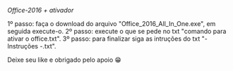 *Office-2016 + ativador*

1º passo: faça o download do arquivo "Office_2016_All_In_One.exe", em seguida execute-o.
2º passo: execute o que se pede no txt "comando para ativar o office.txt".
3º passo: para finalizar siga as intruções do txt "- Instruções -.txt".

Deixe seu like e obrigado pelo apoio :grin:

